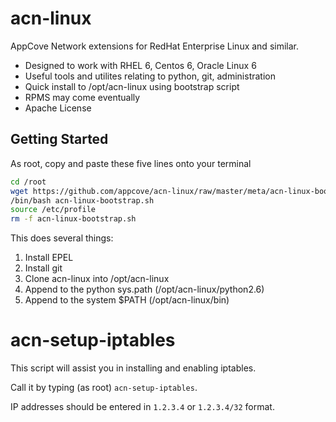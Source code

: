 acn-linux
=========

AppCove Network extensions for RedHat Enterprise Linux and similar.

* Designed to work with RHEL 6, Centos 6, Oracle Linux 6
* Useful tools and utilites relating to python, git, administration
* Quick install to /opt/acn-linux using bootstrap script
* RPMS may come eventually
* Apache License

## Getting Started

As root, copy and paste these five lines onto your terminal

```bash
cd /root 
wget https://github.com/appcove/acn-linux/raw/master/meta/acn-linux-bootstrap.sh 
/bin/bash acn-linux-bootstrap.sh
source /etc/profile
rm -f acn-linux-bootstrap.sh
```

This does several things:

1. Install EPEL
2. Install git
3. Clone acn-linux into /opt/acn-linux
4. Append to the python sys.path (/opt/acn-linux/python2.6)
5. Append to the system $PATH (/opt/acn-linux/bin)


acn-setup-iptables
==================

This script will assist you in installing and enabling iptables.  

Call it by typing (as root) `acn-setup-iptables`.

IP addresses should be entered in `1.2.3.4` or `1.2.3.4/32` format.



